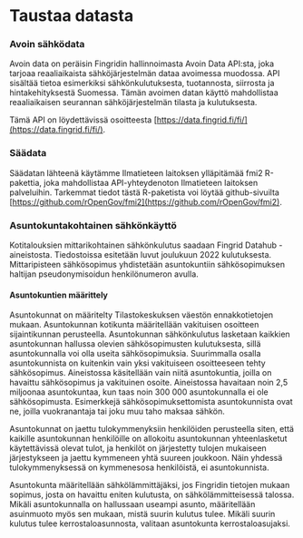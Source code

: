 # Taustaa datasta

### Avoin sähködata

Avoin data on peräisin Fingridin hallinnoimasta Avoin Data API:sta, joka tarjoaa reaaliaikaista sähköjärjestelmän dataa avoimessa muodossa. API sisältää tietoa esimerkiksi sähkönkulutuksesta, tuotannosta, siirrosta ja hintakehityksestä Suomessa. Tämän avoimen datan käyttö mahdollistaa reaaliaikaisen seurannan sähköjärjestelmän tilasta ja kulutuksesta.

Tämä API on löydettävissä osoitteesta [https://data.fingrid.fi/fi/](https://data.fingrid.fi/fi/).

### Säädata

Säädatan lähteenä käytämme Ilmatieteen laitoksen ylläpitämää fmi2 R-pakettia, joka mahdollistaa API-yhteydenoton Ilmatieteen laitoksen palveluihin. Tarkemmat tiedot tästä R-paketista voi löytää github-sivuilta [https://github.com/rOpenGov/fmi2](https://github.com/rOpenGov/fmi2).

### Asuntokuntakohtainen sähkönkäyttö 

Kotitalouksien mittarikohtainen sähkönkulutus saadaan Fingrid Datahub -aineistosta. Tiedostoissa esitetään luvut joulukuun 2022 kulutuksesta. Mittaripisteen sähkösopimus yhdistetään asuntokuntiin sähkösopimuksen haltijan pseudonymisoidun henkilönumeron avulla.

#### Asuntokuntien määrittely

Asuntokunnat on määritelty Tilastokeskuksen väestön ennakkotietojen mukaan. Asuntokunnan kotikunta määritellään vakituisen osoitteen sijaintikunnan perusteella. Asuntokunnan sähkönkulutus lasketaan kaikkien asuntokunnan hallussa olevien sähkösopimusten kulutuksesta, sillä asuntokunnalla voi olla useita sähkösopimuksia. Suurimmalla osalla asuntokunnista on kuitenkin vain yksi vakituiseen osoitteeseen tehty sähkösopimus. Aineistossa käsitellään vain niitä asuntokuntia, joilla on havaittu sähkösopimus ja vakituinen osoite. Aineistossa havaitaan noin 2,5 miljoonaa asuntokuntaa, kun taas noin 300 000 asuntokunnalla ei ole sähkösopimusta. Esimerkkejä sähkösopimuksettomista asuntokunnista ovat ne, joilla vuokranantaja tai joku muu taho maksaa sähkön.

Asuntokunnat on jaettu tulokymmenyksiin henkilöiden perusteella siten, että kaikille asuntokunnan henkilöille on allokoitu asuntokunnan yhteenlasketut käytettävissä olevat tulot, ja henkilöt on järjestetty tulojen mukaiseen järjestykseen ja jaettu kymmeneen yhtä suureen joukkoon. Näin yhdessä tulokymmenyksessä on kymmenesosa henkilöistä, ei asuntokunnista.

Asuntokunta määritellään sähkölämmittäjäksi, jos Fingridin tietojen mukaan sopimus, josta on havaittu eniten kulutusta, on sähkölämmitteisessä talossa. Mikäli asuntokunnalla on hallussaan useampi asunto, määritellään asuinmuoto myös sen mukaan, mistä suurin kulutus tulee. Mikäli suurin kulutus tulee kerrostaloasunnosta, valitaan asuntokunta kerrostaloasujaksi. 



